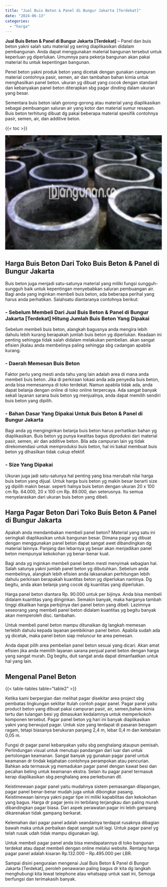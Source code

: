 ```yaml
---
title: "Jual Buis Beton & Panel di Bungur Jakarta [Terdekat]"
date: "2024-06-13"
categories: 
  - "harga"
---
```


**Jual Buis Beton & Panel di Bungur Jakarta \[Terdekat\]** – Panel dan buis beton yakni salah satu material yg sering diaplikasikan didalam pembangunan. Anda dapat menggunakan material bangunan tersebut untuk keperluan yg diperlukan. Umumnya para pekerja bangunan akan pakai material itu untuk kepentingan bangunan.

Penel beton yakni produk beton yang dicetak dengan gunakan campuran material contohnya pasir, semen, air dan tambahan bahan kimia untuk menghasilkan panel beton. ukuran yg dibuat yang cocok dengan standard dan kebanyakan panel beton diterapkan sbg pagar dinding dalam ukuran yang besar.

Sementara buis beton ialah gorong-gorong atau material yang diaplikasikan sebagai pembuangan saluran air yang kotor dan material sumur resapan. Buis beton terhitung dibuat dg pakai beberapa material spesifik contohnya pasir, semen, air, dan additive beton.

{{< toc >}}

![Jual Buis Beton & Panel di Bungur Jakarta [Terdekat]](/images/jual-panel-buis-beton-murah-12.png)

## Harga Buis Beton Dari Toko Buis Beton & Panel di Bungur Jakarta

Buis beton juga menjadi satu-satunya material yang miliki fungsi sungguh-sungguh baik untuk kepentingan menyebabkan saluran pembuangan air. Bagi anda yang inginkan membeli buis beton, ada beberapa perihal yang harus anda perhatikan. Salahsatu diantaranya contohnya berikut:

### \- Sebelum Membeli Dari Jual Buis Beton & Panel di Bungur Jakarta \[Terdekat\] Hitung Jumlah Buis Beton Yang Dipakai

Sebelum membeli buis beton, alangkah bagusnya anda mengira lebih dahulu lebih kurang berapakah jumlah buis beton yg diperlukan. Keadaan ini penting sehingga tidak salah didalam melakukan pembelian. akan sangat efisien jikalau anda membelinya paling sehingga sbg cadangan apabila kurang.

### \- Daerah Memesan Buis Beton

Faktor perlu yang mesti anda tahu yang lain adalah area di mana anda membeli buis beton. Jika di perkiraan lokasi anda ada penyedia buis beton, anda bisa memesannya di toko terdekat. Namun apabila tidak ada, anda dapat belanja dengan online di toko online terpercaya. Ada sangat banyak sekali layanan sarana buis beton yg menjualnya, anda dapat memilih sendiri buis beton yang dipilih.

### \- Bahan Dasar Yang Dipakai Untuk Buis Beton & Panel di Bungur Jakarta

Bagi anda yg menginginkan belanja buis beton harus perhatikan bahan yg diaplikasikan. Buis beton yg punya kwalitas bagus diproduksi dari material pasir, semen, air dan additive beton. Bila ada campuran lain yg tidak direkomendasi untuk memproduksi buis beton, hal ini bakal membuat buis beton yg dihasilkan tidak cukup efektif.

### \- Size Yang Dipakai

Ukuran juga jadi satu-satunya hal penting yang bisa merubah nilai harga buis beton yang dijual. Untuk harga buis beton yg makin besar berarti size yg dipilih makin besar. seperti halnya buis beton dengan ukuran 20 x 100 cm Rp. 64.000, 20 x 100 cm Rp. 89.000, dan seterusnya. Itu semua menyelaraskan dari ukuran buis beton yang dibeli.

## Harga Pagar Beton Dari Toko Buis Beton & Panel di Bungur Jakarta

Apakah anda mendambakan membeli panel beton? Material yang satu ini seringkali diaplikasikan untuk bangunan besar. Dimana pagar yg dibuat dengan menggunakan panel beton dapat sangat awet dibandingkan dg material lainnya. Panjang dan lebarnya yg besar akan menjadikan panel beton mempunyai kekokohan yg benar-benar kuat.

Bagi anda yg inginkan membeli panel beton mesti menyimak sebagian hal. Salah satunya yakni jumlah panel beton yg dibutuhkan. Sebelum anda membelinya, alangkah lebih efisien anda laksanakan perhitungan lebih dahulu perkiraan berapakah kuantitas beton yg diperlukan nantinya. Dg begitu, anda akan belanja yang cocok dg kuantitas yang diperlukan.

Harga panel beton diantara Rp. 90.000 untuk per bijinya. Anda bisa membeli didalam kuantitas yang diinginkan. Semakin banyak, maka harganya tambah tinggi dikalikan harga perbijinya dari panel beton yang dibeli. Lazimnya seseorang yang membeli panel beton didalam kuantitas yg begitu banyak akan memperoleh disc. tambahan.

Untuk membeli panel beton mampu ditunaikan dg langkah memesan terlebih dahulu kepada layanan pembikinan panel beton. Apabila sudah ada yg dicetak, maka panel beton siap meluncur ke area pemesan.

Anda dapat pilih area pembelian panel beton sesuai yang dicari. Akan amat efisien jika anda memilih layanan sarana penjual panel beton dengan harga yang sangat murah. Dg begitu, duit sangat anda dapat dimanfaatkan untuk hal yang lain.

## Mengenal Panel Beton

{{< table-tables table="table2" >}}

Ketika kami berpergian dan melihat pagar disekitar area project sbg pembatas lingkungan seklitar Itulah contoh pagar panel. Pagar panel yaitu product beton yang dibuat pakai campuran pasir, air, semen,bahan kimia tertu dan tulangan besi yg dimasukan kedalamnya untuk memperkokoh komponen tersebut. Pagar panel beton yg hari ini banyak diaplikasikan yakni yang berwujud pagar. Untuk size yang terdapat di pasaran beragam ragam, tetapi biasanya berukuran panjang 2,4 m, lebar 0,4 m dan ketebalan 0,05 m.

Fungsi dr pagar panel kebanyakan yaitu sbg penghalang ataupun pemisah. Perlindungan visual untuk menutupi pandangan dari luar dan untuk pertolongan keamanan. Sangat banyak yg gunakan pagar panel untuk keamanan dr tindak kejahatan contohnya perampokan atau pencurian. Bahkan ada termasuk yg memadukan pagar panel dengan kawat besi dan pecahan beling untuk keamanan ekstra. Selain itu pagar panel termasuk kerap diaplikasikan sbg penghalang area perkebunan dll.

Keistimewaan pagar panel yaitu mudahnya sistem pemasangan dilapangan, pagar panel benar-benar mudah juga untuk dibongkar pasang. Keistimewaan lainnya yakni pagar tipe ini miliki kapabilitas dan kekokohan yang bagus. Harga dr pagar jenis ini terbilang terjangkau dan paling murah dibandingkan pagar biasa. Dari aspek perawatan pagar ini lebih gampang dikarenakan tidak gampang berkarat.

Kelemahan dari pagar panel adalah seandainya terdapat rusaknya dibagian bawah maka untuk perbaikan dapat sangat sulit lagi. Untuk pagar panel yg telah rusak udah tidak mampu digunakan lagi.

Untuk membeli pagar panel anda bisa mendapatannya di toko bangunan terdekat atau dapat membeli dengan online melalui website. Rentang harga pagar panel adalah kisaran Rp.132.000 – Rp.495.000 per LBR.

Sampai disini penguraian mengenai Jual Buis Beton & Panel di Bungur Jakarta \[Terdekat\], peroleh penawaran paling bagus dr kita dg langkah menghubungi kita lewat telephone atau whatsapp untuk saat ini, Semoga berfungsi dan terimakasih banyak.
